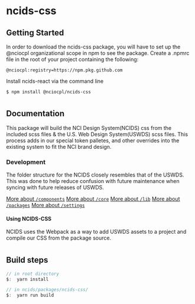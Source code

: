 # ncids-css
## Getting Started
In order to download the ncids-css package, you will have to set up the @nciocpl organizational scope in npm to see the package.  Create a .npmrc file in the root of your project containing the following:

```
@nciocpl:registry=https://npm.pkg.github.com
```

Install ncids-react via the command line

```
$ npm install @nciocpl/ncids-css
```

#
## Documentation

This package will build the NCI Design System(NCIDS) css from the included scss files & the U.S. Web Design System(USWDS) scss files. This process adds in our special token palletes, and other overrides into the existing system to fit the NCI brand design.

### Development

The folder structure for the NCIDS closely resembles that of the USWDS.  This was done to help reduce confusion with future maintenance when syncing with future releases of USWDS.

[More about `/components`](./scss/components/README.md)
[More about `/core`](./scss/core/README.md)
[More about `/lib`](./scss/lib/README.md)
[More about `/packages`](./scss/core/README.md)
[More about `/settings`](./scss/settings/README.md)

#### Using NCIDS-CSS

NCIDS uses the Webpack as a way to add USWDS assets to a project and compile our CSS from the package source. 

#

## Build steps

```js
// in root directory
$:  yarn install

// in ncids/packages/ncids-css/
$:  yarn run build

```
